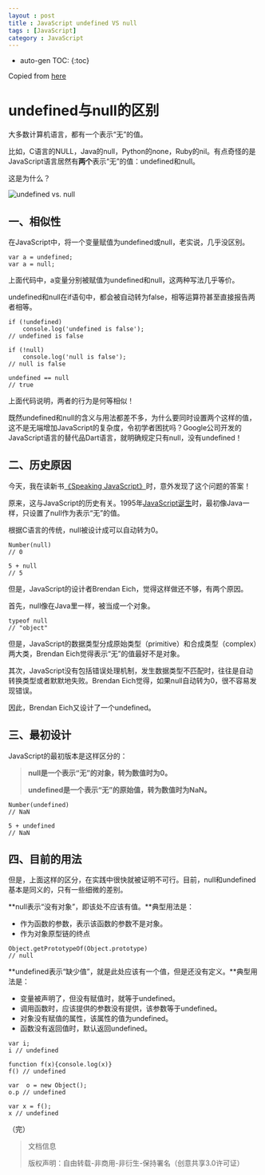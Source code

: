 ```yaml
---
layout : post
title : JavaScript undefined VS null
tags : [JavaScript]
category : JavaScript
---
```

* auto-gen TOC:
{:toc}

Copied from [here](http://www.ruanyifeng.com/blog/2014/03/undefined-vs-null.html)

# undefined与null的区别

大多数计算机语言，都有一个表示“无”的值。

比如，C语言的NULL，Java的null，Python的none，Ruby的nil。有点奇怪的是JavaScript语言居然有**两个**表示“无”的值：undefined和null。

这是为什么？

![undefined vs. null](http://image.beekka.com/blog/2014/bg2014032801.png)

## 一、相似性

在JavaScript中，将一个变量赋值为undefined或null，老实说，几乎没区别。

    var a = undefined;
    var a = null;

上面代码中，a变量分别被赋值为undefined和null，这两种写法几乎等价。

undefined和null在if语句中，都会被自动转为false，相等运算符甚至直接报告两者相等。

    if (!undefined) 
        console.log('undefined is false');
    // undefined is false
    
    if (!null) 
        console.log('null is false');
    // null is false
    
    undefined == null
    // true


上面代码说明，两者的行为是何等相似！

既然undefined和null的含义与用法都差不多，为什么要同时设置两个这样的值，这不是无端增加JavaScript的复杂度，令初学者困扰吗？Google公司开发的JavaScript语言的替代品Dart语言，就明确规定只有null，没有undefined！




## 二、历史原因

今天，我在读新书[《Speaking JavaScript》](http://speakingjs.com/)时，意外发现了这个问题的答案！

原来，这与JavaScript的历史有关。1995年[JavaScript诞生](http://www.ruanyifeng.com/blog/2011/06/birth_of_javascript.html)时，最初像Java一样，只设置了null作为表示“无”的值。

根据C语言的传统，null被设计成可以自动转为0。

    Number(null)
    // 0
    
    5 + null
    // 5


但是，JavaScript的设计者Brendan Eich，觉得这样做还不够，有两个原因。

首先，null像在Java里一样，被当成一个对象。

    typeof null
    // "object"


但是，JavaScript的数据类型分成原始类型（primitive）和合成类型（complex）两大类，Brendan Eich觉得表示“无”的值最好不是对象。

其次，JavaScript没有包括错误处理机制，发生数据类型不匹配时，往往是自动转换类型或者默默地失败。Brendan Eich觉得，如果null自动转为0，很不容易发现错误。

因此，Brendan Eich又设计了一个undefined。

## 三、最初设计

JavaScript的最初版本是这样区分的：

> **null是一个表示“无”的对象，转为数值时为0。**
> 
> **undefined是一个表示“无”的原始值，转为数值时为NaN。**


    Number(undefined)
    // NaN
    
    5 + undefined
    // NaN


## 四、目前的用法

但是，上面这样的区分，在实践中很快就被证明不可行。目前，null和undefined基本是同义的，只有一些细微的差别。

**null表示“没有对象”，即该处不应该有值。**典型用法是：

- 作为函数的参数，表示该函数的参数不是对象。
- 作为对象原型链的终点

<!-- hack for code after list item -->

    Object.getPrototypeOf(Object.prototype)
    // null

**undefined表示“缺少值”，就是此处应该有一个值，但是还没有定义。**典型用法是：

- 变量被声明了，但没有赋值时，就等于undefined。
- 调用函数时，应该提供的参数没有提供，该参数等于undefined。
- 对象没有赋值的属性，该属性的值为undefined。
- 函数没有返回值时，默认返回undefined。

<!-- hack for code after list item -->

    var i;
    i // undefined
    
    function f(x){console.log(x)}
    f() // undefined

    var  o = new Object();
    o.p // undefined

    var x = f();
    x // undefined

（完）

>文档信息
> 
> 版权声明：自由转载-非商用-非衍生-保持署名（创意共享3.0许可证）
